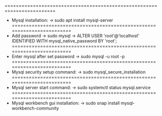 ========================================================================
* Mysql installation:
-> sudo  apt install mysql-server
========================================================================
* Add password
-> sudo mysql
-> ALTER USER 'root'@'localhost' IDENTIFIED WITH mysql_native_password BY 'root';
========================================================================
* Enter mysql after set password
-> sudo mysql -u root -p
========================================================================
* Mysql security setup command:
-> sudo mysql_secure_installation
========================================================================
* Mysql server start command:
-> sudo systemctl status mysql.service
========================================================================
* Mysql workbench gui installation:
-> sudo snap install mysql-workbench-community
